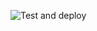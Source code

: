 ![Test and deploy](https://github.com/boyfromhell/gametracker.ro/workflows/Test%20and%20deploy/badge.svg)

